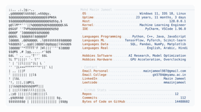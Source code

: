 <picture>
  <source srcset="https://raw.githubusercontent.com/mmazinjameel/mmazinjameel/main/dark_mode.svg?v=1759947342" media="(prefers-color-scheme: dark)">
  <img src="https://raw.githubusercontent.com/mmazinjameel/mmazinjameel/main/light_mode.svg?v=1759947342">
</picture>
